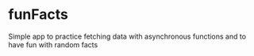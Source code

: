 # funFacts
Simple app to practice fetching data with asynchronous functions and to have fun with random facts

